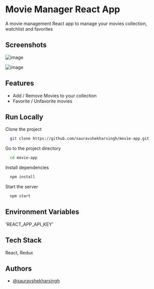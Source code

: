# Movie Manager React App

A movie management React app to manage your movies collection, watchlist and favorites


## Screenshots

![image](https://user-images.githubusercontent.com/62594900/145687483-670df8bd-65b4-4a6b-a610-4dc59670be7b.png)

![image](https://user-images.githubusercontent.com/62594900/145687485-b7548d32-34f9-4a8e-9814-512dedfedd7b.png)

## Features

- Add / Remove Movies to your collection
- Favorite / Unfavorite movies

## Run Locally

Clone the project

```bash
  git clone https://github.com/sauravshekharsingh/movie-app.git
```

Go to the project directory

```bash
  cd movie-app
```

Install dependencies

```bash
  npm install
```

Start the server

```bash
  npm start
```

## Environment Variables

'REACT_APP_API_KEY'
  
## Tech Stack

React, Redux

## Authors

- [@sauravshekharsingh](https://www.github.com/sauravshekharsingh)

  

